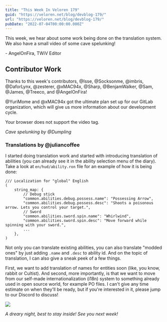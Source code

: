 ```yaml
---
title: "This Week In Veloren 179"
guid: "https://veloren.net/blog/devblog-179/"
url: "https://veloren.net/blog/devblog-179/"
pubDate: "2022-07-04T00:00:00.000Z"
---
```


This week, we hear about some work being done on the translation system. We also have a small video of some cave spelunking!

\- AngelOnFira, TWiV Editor

## Contributor Work

Thanks to this week's contributors, @Isse, @Socksonme, @imbris, @DaforLynx, @zesterer, @xMAC94x, @Sharp, @BenjamWalker, @Sam, @James, @Treeco, and @AngelOnFira!

@YuriMome and @xMAC94x got the ultimate plan set up for our GitLab organization, which will give us more information about our development cycle.

Your browser does not support the video tag.

_Cave spelunking by @Dumpling_

### Translations by @juliancoffee

I started doing translation work and started with introducing translation of abilities (you can already see it in the ability selection menu of the diary). Take a look at `en/hud/ability.ron` file for an example of how it is being done:

    /// Localization for "global" English
    (
        string_map: {
            // Debug stick
            "common.abilities.debug.possess.name": "Possessing Arrow",
            "common.abilities.debug.possess.desc": "Shoots a poisonous arrow. Lets you control your target.",
            // Sword
            "common.abilities.sword.spin.name": "Whirlwind",
            "common.abilities.sword.spin.desc": "Move forward while spinning with your sword.",
            ...
        },
    )

Not only you can translate existing abilities, you can also translate "modded ones" by just adding `.name` and `.desc` to ability id. And on the topic of translation, I can also give a sneak peek of a few things.

First, we want to add translation of names for entities soon (like, you know, rabbit or Cultist). And second, more importantly, is that we want to move from our self-made internationalization (i18n) system to something already used in open source world, for example PO files. I can't give any time estimate on when they'll be ready, but if you're interested in it, please jump to our Discord to discuss!

![](https://s3.eu-central-2.wasabisys.com/veloren-blog/cdn/523568428905398283/998363533404274748/screenshot_1658098547268.png)

_A dreary night, best to stay inside! See you next week!_
